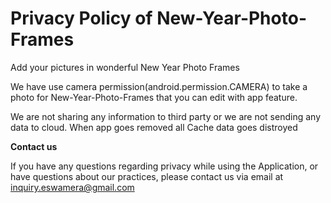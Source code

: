 # Privacy Policy of New-Year-Photo-Frames
Add your pictures in wonderful New Year Photo Frames

We have use camera permission(android.permission.CAMERA) to take a photo for New-Year-Photo-Frames that you can edit with app feature.

We are not sharing any information to third party or we are not sending any data to cloud. When app goes removed all Cache data goes distroyed

<b>Contact us</b>

If you have any questions regarding privacy while using the Application, or have questions about our practices, please contact us via email at inquiry.eswamera@gmail.com

